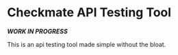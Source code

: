 # Checkmate API Testing Tool

***WORK IN PROGRESS***

This is an api testing tool made simple without the bloat. 
